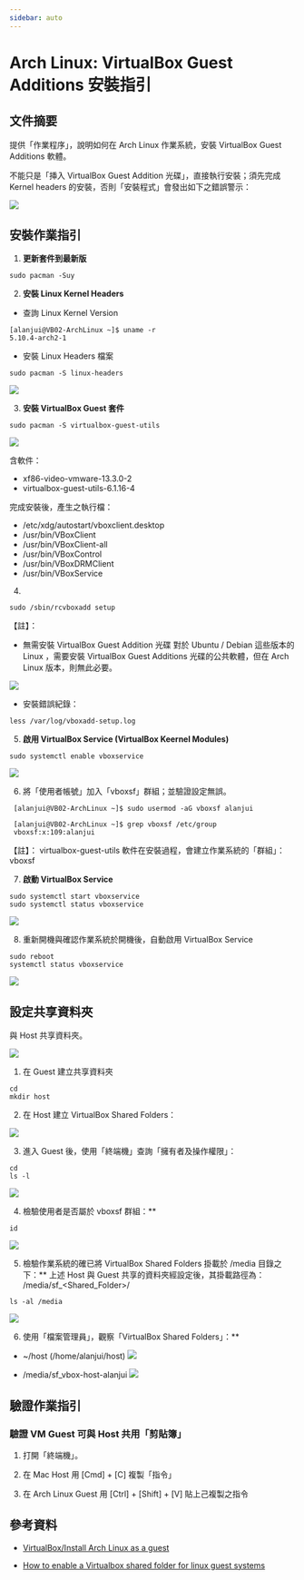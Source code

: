 ```yaml
---
sidebar: auto
---
```


# Arch Linux: VirtualBox Guest Additions 安裝指引

## 文件摘要

提供「作業程序」，說明如何在 Arch Linux 作業系統，安裝 VirtualBox Guest Additions 軟體。

不能只是「挿入 VirtualBox Guest Addition 光碟」，直接執行安裝；須先完成 Kernel headers 的安裝，否則「安裝程式」會發出如下之錯誤警示：

![](https://paper-attachments.dropbox.com/s_038FDA293062D2977EE7D2788BEF5061F31D0CA01950EA5CCB081C738472B3D2_1610593540886_VirtualBox_VB02-ArchLinux_14_01_2021_11_04_05.png)

## 安裝作業指引

1. **更新套件到最新版**

```
sudo pacman -Suy
```

2. **安裝 Linux Kernel Headers**

- 查詢 Linux Kernel Version

```
[alanjui@VB02-ArchLinux ~]$ uname -r
5.10.4-arch2-1
```

- 安裝 Linux Headers 檔案

```
sudo pacman -S linux-headers
```

![](https://paper-attachments.dropbox.com/s_884ACC3F903C20183D095E3A6ABED35AD045655815A8292752602F404CA371B6_1610674524541_image.png)

3. **安裝 VirtualBox Guest 套件**

```
sudo pacman -S virtualbox-guest-utils
```

![](https://paper-attachments.dropbox.com/s_884ACC3F903C20183D095E3A6ABED35AD045655815A8292752602F404CA371B6_1610674624639_image.png)

含軟件：

- xf86-video-vmware-13.3.0-2
- virtualbox-guest-utils-6.1.16-4

完成安裝後，產生之執行檔：

- /etc/xdg/autostart/vboxclient.desktop
- /usr/bin/VBoxClient
- /usr/bin/VBoxClient-all
- /usr/bin/VBoxControl
- /usr/bin/VBoxDRMClient
- /usr/bin/VBoxService

4.

```
sudo /sbin/rcvboxadd setup
```

【註】：

- 無需安裝 VirtualBox Guest Addition 光碟
  對於 Ubuntu / Debian 這些版本的 Linux ，需要安裝 VirtualBox Guest Additions 光碟的公共軟體，但在 Arch Linux 版本，則無此必要。

![](https://paper-attachments.dropbox.com/s_038FDA293062D2977EE7D2788BEF5061F31D0CA01950EA5CCB081C738472B3D2_1610598211382_image.png)

- 安裝錯誤紀錄：

```
less /var/log/vboxadd-setup.log
```

5. **啟用 VirtualBox Service (VirtualBox Keernel Modules)**

```
sudo systemctl enable vboxservice
```

![](https://paper-attachments.dropbox.com/s_884ACC3F903C20183D095E3A6ABED35AD045655815A8292752602F404CA371B6_1610674836750_image.png)

6. 將「使用者帳號」加入「vboxsf」群組；並驗證設定無誤。

```
 [alanjui@VB02-ArchLinux ~]$ sudo usermod -aG vboxsf alanjui

 [alanjui@VB02-ArchLinux ~]$ grep vboxsf /etc/group
 vboxsf:x:109:alanjui
```

【註】： virtualbox-guest-utils 軟件在安裝過程，會建立作業系統的「群組」：vboxsf

7. **啟動 VirtualBox Service**

```
sudo systemctl start vboxservice
sudo systemctl status vboxservice
```

![](https://paper-attachments.dropbox.com/s_884ACC3F903C20183D095E3A6ABED35AD045655815A8292752602F404CA371B6_1610675084205_image.png)

8. 重新開機與確認作業系統於開機後，自動啟用 VirtualBox Service

```
sudo reboot
systemctl status vboxservice
```

![](https://paper-attachments.dropbox.com/s_038FDA293062D2977EE7D2788BEF5061F31D0CA01950EA5CCB081C738472B3D2_1610845755065_image.png)

## 設定共享資料夾

與 Host 共享資料夾。

![](https://paper-attachments.dropbox.com/s_884ACC3F903C20183D095E3A6ABED35AD045655815A8292752602F404CA371B6_1610676102169_image.png)

1. 在 Guest 建立共享資料夾

```
cd
mkdir host
```

2. 在 Host 建立 VirtualBox Shared Folders：

![](https://paper-attachments.dropbox.com/s_038FDA293062D2977EE7D2788BEF5061F31D0CA01950EA5CCB081C738472B3D2_1610845369426_image.png)

3. 進入 Guest 後，使用「終端機」查詢「擁有者及操作權限」：

```
cd
ls -l
```

![](https://paper-attachments.dropbox.com/s_038FDA293062D2977EE7D2788BEF5061F31D0CA01950EA5CCB081C738472B3D2_1610846211171_image.png)

4. 檢驗使用者是否屬於 vboxsf 群組：\*\*

```
id
```

![](https://paper-attachments.dropbox.com/s_038FDA293062D2977EE7D2788BEF5061F31D0CA01950EA5CCB081C738472B3D2_1610847103546_image.png)

5. 檢驗作業系統的確已將 VirtualBox Shared Folders 掛載於 /media 目錄之下：\*\*
   上述 Host 與 Guest 共享的資料夾經設定後，其掛載路徑為： /media/sf\_<Shared_Folder>/

```
ls -al /media
```

![](https://paper-attachments.dropbox.com/s_038FDA293062D2977EE7D2788BEF5061F31D0CA01950EA5CCB081C738472B3D2_1610847448792_image.png)

6. 使用「檔案管理員」，觀察「VirtualBox Shared Folders」：\*\*

- ~/host (/home/alanjui/host)
  ![](https://paper-attachments.dropbox.com/s_038FDA293062D2977EE7D2788BEF5061F31D0CA01950EA5CCB081C738472B3D2_1610847568017_image.png)

- /media/sf_vbox-host-alanjui
  ![](https://paper-attachments.dropbox.com/s_038FDA293062D2977EE7D2788BEF5061F31D0CA01950EA5CCB081C738472B3D2_1610847607382_image.png)

## 驗證作業指引

### 驗證 VM Guest 可與 Host 共用「剪貼簿」

1. 打開「終端機」。

2. 在 Mac Host 用 [Cmd] + [C] 複製「指令」

3. 在 Arch Linux Guest 用 [Ctrl] + [Shift] + [V] 貼上己複製之指令

## 參考資料

- [VirtualBox/Install Arch Linux as a guest](https://wiki.archlinux.org/index.php/VirtualBox/Install_Arch_Linux_as_a_guest)

- [How to enable a Virtualbox shared folder for linux guest systems](https://averagelinuxuser.com/virtualbox-shared-folder/)
